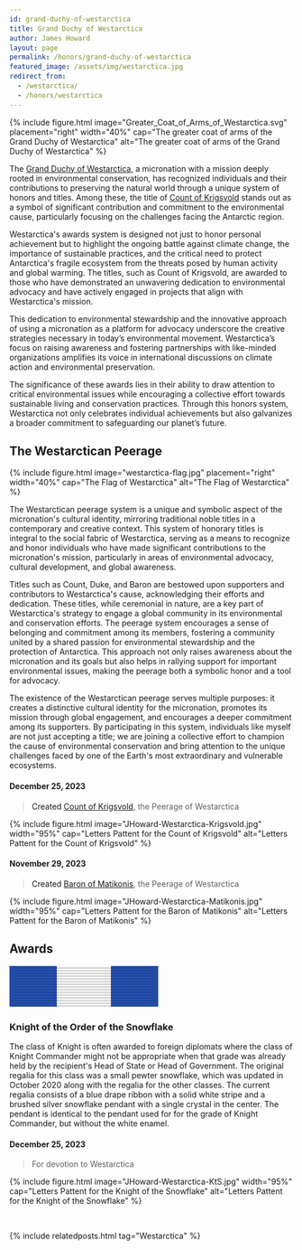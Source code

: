 ```yaml
---
id: grand-duchy-of-westarctica
title: Grand Duchy of Westarctica
author: James Howard
layout: page
permalink: /honors/grand-duchy-of-westarctica
featured_image: /assets/img/westarctica.jpg
redirect_from:
  - /westarctica/
  - /honors/westarctica
---
```


{% include figure.html image="Greater_Coat_of_Arms_of_Westarctica.svg" placement="right" width="40%"
cap="The greater coat of arms of the Grand Duchy of Westarctica"
alt="The greater coat of arms of the Grand Duchy of Westarctica" %}

The [Grand Duchy of Westarctica](https://www.westarctica.info), a micronation
with a mission deeply rooted in environmental conservation, has recognized
individuals and their contributions to preserving the natural world through a
unique system of honors and titles. Among these, the title of [Count of
Krigsvold](https://krigsvold.org) stands out as a symbol of significant contribution and
commitment to the environmental cause, particularly focusing on the challenges
facing the Antarctic region.

Westarctica's awards system is designed not just to honor personal achievement
but to highlight the ongoing battle against climate change, the importance of
sustainable practices, and the critical need to protect Antarctica's fragile
ecosystem from the threats posed by human activity and global warming. The
titles, such as Count of Krigsvold, are awarded to those who have demonstrated
an unwavering dedication to environmental advocacy and have actively engaged in
projects that align with Westarctica's mission.

This dedication to environmental stewardship and the innovative approach of
using a micronation as a platform for advocacy underscore the creative
strategies necessary in today’s environmental movement. Westarctica’s focus on
raising awareness and fostering partnerships with like-minded organizations
amplifies its voice in international discussions on climate action and
environmental preservation.

The significance of these awards lies in their ability to draw attention to
critical environmental issues while encouraging a collective effort towards
sustainable living and conservation practices. Through this honors system,
Westarctica not only celebrates individual achievements but also galvanizes a
broader commitment to safeguarding our planet’s future.

## The Westarctican Peerage

{% include figure.html image="westarctica-flag.jpg" placement="right" width="40%"
cap="The Flag of Westarctica"
alt="The Flag of Westarctica" %}

The Westarctican peerage system is a unique and symbolic aspect of the
micronation's cultural identity, mirroring traditional noble titles in a
contemporary and creative context. This system of honorary titles is integral to
the social fabric of Westarctica, serving as a means to recognize and honor
individuals who have made significant contributions to the micronation's
mission, particularly in areas of environmental advocacy, cultural development,
and global awareness.

Titles such as Count, Duke, and Baron are bestowed upon supporters and
contributors to Westarctica's cause, acknowledging their efforts and dedication.
These titles, while ceremonial in nature, are a key part of Westarctica's
strategy to engage a global community in its environmental and conservation
efforts. The peerage system encourages a sense of belonging and commitment among
its members, fostering a community united by a shared passion for environmental
stewardship and the protection of Antarctica. This approach not only raises
awareness about the micronation and its goals but also helps in rallying support
for important environmental issues, making the peerage both a symbolic honor and
a tool for advocacy.

The existence of the Westarctican peerage serves multiple purposes: it creates a
distinctive cultural identity for the micronation, promotes its mission through
global engagement, and encourages a deeper commitment among its supporters. By
participating in this system, individuals like myself are not just accepting a
title; we are joining a collective effort to champion the cause of environmental
conservation and bring attention to the unique challenges faced by one of the
Earth's most extraordinary and vulnerable ecosystems.

#### <a id='Krigsvold' /> December 25, 2023

> Created [Count of Krigsvold](https://www.westarctica.wiki/index.php?title=Krigsvold_Nunataks), the Peerage of Westarctica

{% include figure.html image="JHoward-Westarctica-Krigsvold.jpg" width="95%"
cap="Letters Pattent for the Count of Krigsvold"
alt="Letters Pattent for the Count of Krigsvold" %}

#### <a id='Matikonis' /> November 29, 2023

> Created [Baron of Matikonis](https://www.westarctica.wiki/index.php?title=Matikonis_Peak), the Peerage of Westarctica

{% include figure.html image="JHoward-Westarctica-Matikonis.jpg" width="95%"
cap="Letters Pattent for the Baron of Matikonis"
alt="Letters Pattent for the Baron of Matikonis" %}

## Awards

<!-- Make images at http://www.ultimaterack.ajandj.com/index.php/ribbon-creator -->
<div class="ribbonrack">
<div class="ribbonbar">
<a href="#WAKTS" class="ribbon ribbon-center">
  <img src="/assets/img/ribbons/westarctica/WAKTS.svg"
       alt="Knight of the Snowflake ribbon"
       qtitle="Knight of the Snowflake ribbon" /></a>
</div>
</div>

### <a id='WAKTS' />Knight of the Order of the Snowflake

The class of Knight is often awarded to foreign diplomats where the class of
Knight Commander might not be appropriate when that grade was already held by
the recipient's Head of State or Head of Government. The original regalia for
this class was a small pewter snowflake, which was updated in October 2020 along
with the regalia for the other classes. The current regalia consists of a blue
drape ribbon with a solid white stripe and a brushed silver snowflake pendant
with a single crystal in the center. The pendant is identical to the pendant
used for for the grade of Knight Commander, but without the white enamel.

#### December 25, 2023

> For devotion to Westarctica

{% include figure.html image="JHoward-Westarctica-KtS.jpg" width="95%"
cap="Letters Pattent for the Knight of the Snowflake"
alt="Letters Pattent for the Knight of the Snowflake" %}

&nbsp;

{% include relatedposts.html tag="Westarctica" %}
